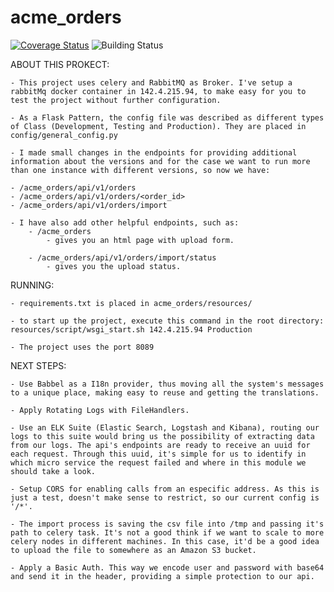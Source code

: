 # acme_orders
<a href='https://coveralls.io/github/daveksp/acme_orders?branch=master'><img src='https://coveralls.io/repos/github/daveksp/acme_orders/badge.svg?branch=master' alt='Coverage Status' /></a>
<img src='https://travis-ci.org/daveksp/acme_orders.svg?branch=master' alt='Building Status' />

ABOUT THIS PROKECT:

    - This project uses celery and RabbitMQ as Broker. I've setup a rabbitMq docker container in 142.4.215.94, to make easy for you to test the project without further configuration.

    - As a Flask Pattern, the config file was described as different types of Class (Development, Testing and Production). They are placed in config/general_config.py 
    
    - I made small changes in the endpoints for providing additional information about the versions and for the case we want to run more than one instance with different versions, so now we have:
    
    - /acme_orders/api/v1/orders
    - /acme_orders/api/v1/orders/<order_id>
    - /acme_orders/api/v1/orders/import
    
    - I have also add other helpful endpoints, such as:
        - /acme_orders
            - gives you an html page with upload form.
        
        - /acme_orders/api/v1/orders/import/status
            - gives you the upload status.

RUNNING:

    - requirements.txt is placed in acme_orders/resources/
    
    - to start up the project, execute this command in the root directory: resources/script/wsgi_start.sh 142.4.215.94 Production
    
    - The project uses the port 8089

NEXT STEPS:

    - Use Babbel as a I18n provider, thus moving all the system's messages to a unique place, making easy to reuse and getting the translations.

    - Apply Rotating Logs with FileHandlers.

    - Use an ELK Suite (Elastic Search, Logstash and Kibana), routing our logs to this suite would bring us the possibility of extracting data from our logs. The api's endpoints are ready to receive an uuid for each request. Through this uuid, it's simple for us to identify in which micro service the request failed and where in this module we should take a look.
    
    - Setup CORS for enabling calls from an especific address. As this is just a test, doesn't make sense to restrict, so our current config is '/*'.

    - The import process is saving the csv file into /tmp and passing it's path to celery task. It's not a good think if we want to scale to more celery nodes in different machines. In this case, it'd be a good idea to upload the file to somewhere as an Amazon S3 bucket.

    - Apply a Basic Auth. This way we encode user and password with base64 and send it in the header, providing a simple protection to our api.  
